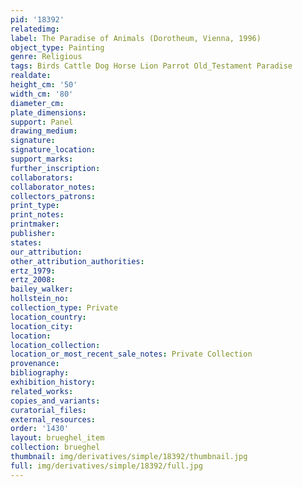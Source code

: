 ```yaml
---
pid: '18392'
relatedimg: 
label: The Paradise of Animals (Dorotheum, Vienna, 1996)
object_type: Painting
genre: Religious
tags: Birds Cattle Dog Horse Lion Parrot Old_Testament Paradise
realdate: 
height_cm: '50'
width_cm: '80'
diameter_cm: 
plate_dimensions: 
support: Panel
drawing_medium: 
signature: 
signature_location: 
support_marks: 
further_inscription: 
collaborators: 
collaborator_notes: 
collectors_patrons: 
print_type: 
print_notes: 
printmaker: 
publisher: 
states: 
our_attribution: 
other_attribution_authorities: 
ertz_1979: 
ertz_2008: 
bailey_walker: 
hollstein_no: 
collection_type: Private
location_country: 
location_city: 
location: 
location_collection: 
location_or_most_recent_sale_notes: Private Collection
provenance: 
bibliography: 
exhibition_history: 
related_works: 
copies_and_variants: 
curatorial_files: 
external_resources: 
order: '1430'
layout: brueghel_item
collection: brueghel
thumbnail: img/derivatives/simple/18392/thumbnail.jpg
full: img/derivatives/simple/18392/full.jpg
---
```

